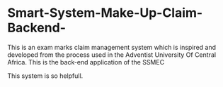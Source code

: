 # Smart-System-Make-Up-Claim-Backend-
This is an exam marks claim management system which is inspired and developed from the process used in the Adventist University Of Central Africa. This is the back-end application of the SSMEC


This system is so helpfull.
